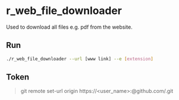 # r_web_file_downloader

Used to download all files e.g. pdf from the website.

## Run

```bash
./r_web_file_downloader --url [www link] --e [extension]
```

## Token

> git remote set-url origin https://<user_name>:<MYTOKEN>@github.com/<repo>.git
